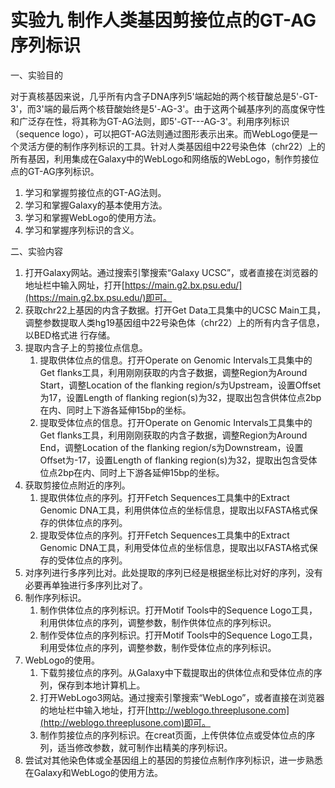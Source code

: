 # 实验九 制作人类基因剪接位点的GT-AG序列标识

一、实验目的

对于真核基因来说，几乎所有内含子DNA序列5'端起始的两个核苷酸总是5'-GT-3'，而3'端的最后两个核苷酸始终是5'-AG-3'。由于这两个碱基序列的高度保守性和广泛存在性，将其称为GT-AG法则，即5'-GT---AG-3'。利用序列标识（sequence logo），可以把GT-AG法则通过图形表示出来。而WebLogo便是一个灵活方便的制作序列标识的工具。针对人类基因组中22号染色体（chr22）上的所有基因，利用集成在Galaxy中的WebLogo和网络版的WebLogo，制作剪接位点的GT-AG序列标识。

1. 学习和掌握剪接位点的GT-AG法则。
2. 学习和掌握Galaxy的基本使用方法。
3. 学习和掌握WebLogo的使用方法。
4. 学习和掌握序列标识的含义。

二、实验内容

1. 打开Galaxy网站。通过搜索引擎搜索“Galaxy UCSC”，或者直接在浏览器的地址栏中输入网址，打开[https://main.g2.bx.psu.edu/](https://main.g2.bx.psu.edu/)即可。
2. 获取chr22上基因的内含子数据。打开Get Data工具集中的UCSC Main工具，调整参数提取人类hg19基因组中22号染色体（chr22）上的所有内含子信息，以BED格式进
行存储。
3. 提取内含子上的剪接位点信息。
	1. 提取供体位点的信息。打开Operate on Genomic Intervals工具集中的Get flanks工具，利用刚刚获取的内含子数据，调整Region为Around Start，调整Location of the flanking region/s为Upstream，设置Offset为17，设置Length of flanking region(s)为32，提取出包含供体位点2bp在内、同时上下游各延伸15bp的坐标。
	2. 提取受体位点的信息。打开Operate on Genomic Intervals工具集中的Get flanks工具，利用刚刚获取的内含子数据，调整Region为Around End，调整Location of the flanking region/s为Downstream，设置Offset为-17，设置Length of flanking region(s)为32，提取出包含受体位点2bp在内、同时上下游各延伸15bp的坐标。
4. 获取剪接位点附近的序列。
	1. 提取供体位点的序列。打开Fetch Sequences工具集中的Extract Genomic DNA工具，利用供体位点的坐标信息，提取出以FASTA格式保存的供体位点的序列。
	2. 提取受体位点的序列。打开Fetch Sequences工具集中的Extract Genomic DNA工具，利用受体位点的坐标信息，提取出以FASTA格式保存的受体位点的序列。
5. 对序列进行多序列比对。此处提取的序列已经是根据坐标比对好的序列，没有必要再单独进行多序列比对了。
6. 制作序列标识。
	1. 制作供体位点的序列标识。打开Motif Tools中的Sequence Logo工具，利用供体位点的序列，调整参数，制作供体位点的序列标识。
	2. 制作受体位点的序列标识。打开Motif Tools中的Sequence Logo工具，利用受体位点的序列，调整参数，制作受体位点的序列标识。
7. WebLogo的使用。
	1. 下载剪接位点的序列。从Galaxy中下载提取出的供体位点和受体位点的序列，保存到本地计算机上。
	2. 打开WebLogo3网站。通过搜索引擎搜索“WebLogo”，或者直接在浏览器的地址栏中输入地址，打开[http://weblogo.threeplusone.com](http://weblogo.threeplusone.com)即可。
	3. 制作剪接位点的序列标识。在creat页面，上传供体位点或受体位点的序列，适当修改参数，就可制作出精美的序列标识。
8. 尝试对其他染色体或全基因组上的基因的剪接位点制作序列标识，进一步熟悉在Galaxy和WebLogo的使用方法。


